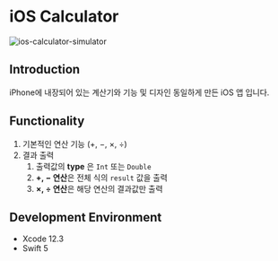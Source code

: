 # iOS Calculator
 ![ios-calculator-simulator](https://user-images.githubusercontent.com/77034159/107759089-284d1280-6d6b-11eb-9fef-9e900b6d2261.gif)

## Introduction
iPhone에 내장되어 있는 계산기와 기능 및 디자인 동일하게 만든 iOS 앱 입니다.  

## Functionality
1. 기본적인 연산 기능 (+, −, ×, ÷)
2. 결과 출력
   1. 출력값의 **type** 은 `Int` 또는 `Double`
   2. **+, − 연산**은 전체 식의 `result` 값을 출력
   3. **×, ÷ 연산**은 해당 연산의 결과값만 출력

## Development Environment
* Xcode 12.3
* Swift 5